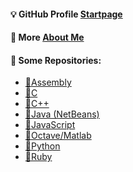 <!--
GabriOliv/GabriOliv `README.md`
👋 - 👀 - 🌱 - 💞️ - 📫 - 💡 - ⚡️ - 🛠️ - 📦 - 🔩 - 🔑
-->

#### 💡 GitHub Profile [Startpage](https://gabrioliv.github.io/)
#### 🧭 More [About Me](https://www.notion.so/Gabriel-O-Laureano-ead360eb41f14fb080f0f253e193d712)
#### 💾 Some Repositories:
- [🔗Assembly](https://github.com/search?q=user%3AGabriOliv+Assembly&type=repositories)
- [🔗C](https://github.com/search?l=C&q=user%3AGabriOliv+c&type=Repositories)
- [🔗C++](https://github.com/search?q=user%3AGabriOliv+cpp&type=repositories)
- [🔗Java (NetBeans)](https://github.com/search?q=user%3AGabriOliv+java&type=repositories)
- [🔗JavaScript](https://github.com/search?q=user%3AGabriOliv+javascript&type=repositories)
- [🔗Octave/Matlab](https://github.com/search?q=user%3AGabriOliv+octave&type=repositories)
- [🔗Python](https://github.com/search?q=user%3AGabriOliv+python&type=repositories)
- [🔗Ruby](https://github.com/search?q=user%3AGabriOliv+ruby&type=repositories)
